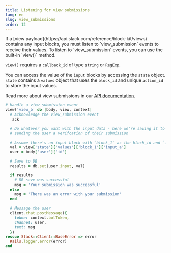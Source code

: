 ```yaml
---
title: Listening for view submissions
lang: en
slug: view_submissions
order: 12
---
```

<div class="primary-wrapper" markdown="1">
  <div class="section-description" markdown="1">
If a [view payload](https://api.slack.com/reference/block-kit/views)
contains any input blocks, you must listen to `view_submission`
events to receive their values. To listen to `view_submission`
events, you can use the built-in `view()` method.

`view()` requires a `callback_id` of type `string` or `RegExp`.

You can access the value of the `input` blocks by accessing the `state` object.
`state` contains a `values` object that uses the `block_id` and unique
`action_id` to store the input values.

Read more about view submissions in our [API documentation][using-interactions].
</div>

```ruby
# Handle a view_submission event
view('view_b' do |body, view, context|
  # Acknowledge the view_submission event
   ack

  # Do whatever you want with the input data - here we're saving it to a DB then
  # sending the user a verifcation of their submission

  # Assume there's an input block with `block_1` as the block_id and `input_a`
  val = view['state']['values']['block_1']['input_a']
  user = body['user']['id']

  # Save to DB
  results = db.set(user.input, val)

  if results
    # DB save was successful
    msg = 'Your submission was successful'
  else
    msg = 'There was an error with your submission'
  end

  # Message the user
  client.chat.postMessage({
    token: context.botToken,
    channel: user,
    text: msg
  })
rescue Slack::Client::BaseError => error
  Rails.logger.error(error)
end
```

[using-interactions]: https://api.slack.com/surfaces/modals/using#interactions
